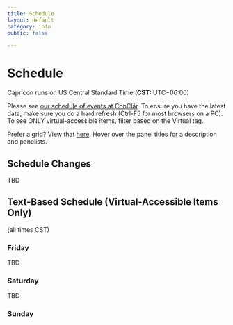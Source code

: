 ```yaml
---
title: Schedule
layout: default
category: info
public: false

---
```

# Schedule

Capricon runs on US Central Standard Time (**CST:** UTC−06:00)

Please see <a href="https://guide.capricon.org/" target="_blank">our schedule of events at ConClár</a>. To ensure you have the latest data, make sure you do a hard refresh (Ctrl-F5 for most browsers on a PC). To see ONLY virtual-accessible items, filter based on the Virtual tag.

Prefer a grid? View that [here](https://zambia.capricon.org/ReportPublicGrid.php). Hover over the panel titles for a description and panelists.

## Schedule Changes

TBD

## Text-Based Schedule (Virtual-Accessible Items Only)

(all times CST)

### Friday

TBD

### Saturday

TBD

### Sunday
